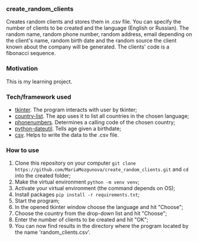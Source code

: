 ### create_random_clients
Creates random clients and stores them in .csv file. You can specify the number of clients to be created and the language (English or Russian). The random name, random phone number, random address, email depending on the client's name, random birth date and the random source the client known about the company will be generated. The clients' code is a fibonacci sequence.


### Motivation
This is my learning project.


### Tech/framework used 
- [tkinter](https://docs.python.org/3/library/tkinter.html "tkinter - Python interface to Tcl/Tk"). The program interacts with user by tkinter;
- [country-list](https://pypi.org/project/country-list/ "List of all countries with names and ISO 3166-1 codes in all languages and all data formats"). The app uses it to list all countries in the chosen language;
- [phonenumbers](https://pypi.org/project/phonenumbers/ "Python version of Google's common library for parsing, formatting, storing and validating international phone numbers"). Determines a calling code of the chosen country;
- [python-dateutil](https://pypi.org/project/python-dateutil/1.4/ "Extensions to the standard python 2.3+ datetime module"). Tells age given a birthdate;
- [csv](https://docs.python.org/3/library/csv.html "CSV File Reading and Writing"). Helps to write the data to the .csv file.


### How to use
1. Clone this repository on your computer `git clone https://github.com/MariaMozgunova/create_random_clients.git` and `cd` into the created folder;
2. Make the virtual environment `python -m venv venv`;
3. Activate your virtual environment (the command depends on OS);
4. Install packages `pip install -r requirements.txt`;
5. Start the program;
6. In the opened tkinter window choose the language and hit "Choose";
6. Choose the country from the drop-down list and hit "Choose";
8. Enter the number of clients to be created and hit "OK";
9. You can now find results in the directory where the program located by the name 'random_clients.csv'.
